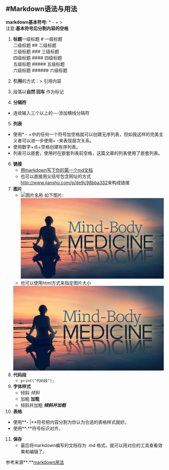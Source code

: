 #Markdown语法与用法
---
**markdown基本符号:** * - + >  
注意:**基本符号后分割内容的空格**

1. **标题**一级标题 # 一级标题    
二级标题 ## 二级标题  
三级标题 ### 三级标题  
四级标题 #### 四级标题  
五级标题 ##### 五级标题  
六级标题 ###### 六级标题

2. **引用**的方式：> 引用内容
3. 段落以**自然 回车** 作为标记
4. **分隔符**
  + 连续输入三个以上的---添加横线分隔符
5. **列表**
  + 使用* - +中的任何一个符号加空格就可以创建无序列表，但如我这样的完美主义者可以进一步使用+ -来表现层次关系。 
  + 使用数字+点+空格创建有序列表。
  + 列表可以嵌套，使用时在嵌套列表前空格，这篇文章的列表使用了嵌套列表。
6. **链接**
	+ [用markdown写下你的第一个md文档](http://www.jianshu.com/p/de9c98bba332) 
	+ 也可以直接用尖括号包含网址的方式<http://www.jianshu.com/p/de9c98bba332>来构成链接 
7. **图片**
	+ ![图片名称](图片地址) 如下图片:
![1920-549x309](/1920-549x309.jpg)
	+ 也可以使用html方式来指定图片大小
	<img src="/1920-549x309.jpg" >
8. **代码段**
  	+ ```print("代码段");```
9. **字体样式**
   + 倾斜 *倾斜*
   + 加粗 **加粗**
   + 倾斜并加粗 ***倾斜并加粗***
10. **表格**
   + 使用**- |**符号把内容分割为你认为合适的表格样式就好。
   + 使用**:**符号标识对齐。
11. **保存**
	+ 最后将markdown编写的文档存为 .md 格式，就可以用对应的工具查看效果和编辑了。


参考来源**:**[markdown用法](https://www.jianshu.com/p/de9c98bba332)